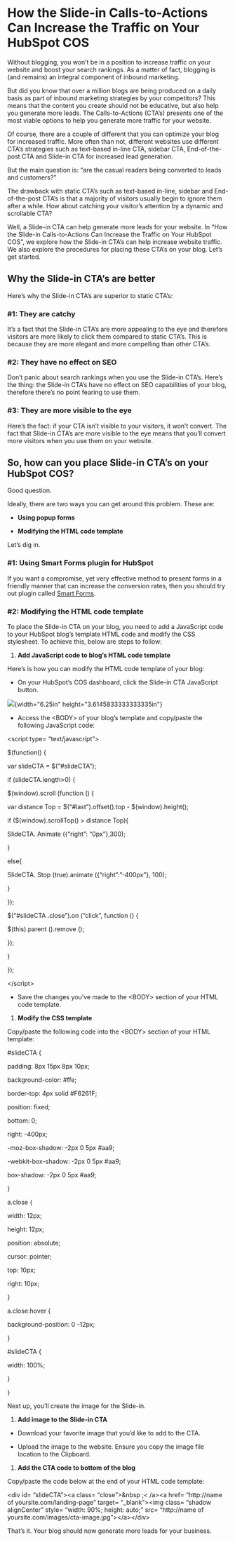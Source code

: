 How the Slide-in Calls-to-Actions Can Increase the Traffic on Your HubSpot COS
==============================================================================

Without blogging, you won’t be in a position to increase traffic on your
website and boost your search rankings. As a matter of fact, blogging is
(and remains) an integral component of inbound marketing.

But did you know that over a million blogs are being produced on a daily
basis as part of inbound marketing strategies by your competitors? This
means that the content you create should not be educative, but also help
you generate more leads. The Calls-to-Actions (CTA’s) presents one of
the most viable options to help you generate more traffic for your
website.

Of course, there are a couple of different that you can optimize your
blog for increased traffic. More often than not, different websites use
different CTA’s strategies such as text-based in-line CTA, sidebar CTA,
End-of-the-post CTA and Slide-in CTA for increased lead generation.

But the main question is: “are the casual readers being converted to
leads and customers?”

The drawback with static CTA’s such as text-based in-line, sidebar and
End-of-the-post CTA’s is that a majority of visitors usually begin to
ignore them after a while. How about catching your visitor’s attention
by a dynamic and scrollable CTA?

Well, a Slide-in CTA can help generate more leads for your website. In
“How the Slide-in Calls-to-Actions Can Increase the Traffic on Your
HubSpot COS”, we explore how the Slide-in CTA’s can help increase
website traffic. We also explore the procedures for placing these CTA’s
on your blog. Let’s get started.

Why the Slide-in CTA’s are better
---------------------------------

Here’s why the Slide-in CTA’s are superior to static CTA’s:

### \#1: They are catchy

It’s a fact that the Slide-in CTA’s are more appealing to the eye and
therefore visitors are more likely to click them compared to static
CTA’s. This is because they are more elegant and more compelling than
other CTA’s.

### \#2: They have no effect on SEO

Don’t panic about search rankings when you use the Slide-in CTA’s.
Here’s the thing: the Slide-in CTA’s have no effect on SEO capabilities
of your blog, therefore there’s no point fearing to use them.

### \#3: They are more visible to the eye

Here’s the fact: if your CTA isn’t visible to your visitors, it won’t
convert. The fact that Slide-in CTA’s are more visible to the eye means
that you’ll convert more visitors when you use them on your website.

So, how can you place Slide-in CTA’s on your HubSpot COS?
---------------------------------------------------------

Good question.

Ideally, there are two ways you can get around this problem. These are:

-   **Using popup forms**

-   **Modifying the HTML code template**

Let’s dig in.

### \#1: Using Smart Forms plugin for HubSpot

If you want a compromise, yet very effective method to present forms in
a friendly manner that can increase the conversion rates, then you
should try out plugin called [Smart
Forms](https://integrationagent.com/smartforms/).

### \#2: Modifying the HTML code template

To place the Slide-in CTA on your blog, you need to add a JavaScript
code to your HubSpot blog’s template HTML code and modify the CSS
stylesheet. To achieve this, below are steps to follow:

1.  **Add JavaScript code to blog’s HTML code template**

Here’s is how you can modify the HTML code template of your blog:

-   On your HubSpot’s COS dashboard, click the Slide-in CTA
    JavaScript button.

![](img/media/image1.png){width="6.25in" height="3.6145833333333335in"}

-   Access the &lt;BODY&gt; of your blog’s template and copy/paste the
    following JavaScript code:

&lt;script type= “text/javascript”&gt;

\$(function() {

var slideCTA = \$(“\#slideCTA”);

if (slideCTA.length&gt;0) {

\$(window).scroll (function () {

var distance Top = \$(“\#last”).offset().top - \$(window).height();

if (\$(window).scrollTop() &gt; distance Top){

SlideCTA. Animate ({“right”: “0px”},300);

}

else{

SlideCTA. Stop (true).animate ({“right”:”-400px”}, 100);

}

});

\$(“\#slideCTA .close”).on (“click”, function () {

\$(this).parent ().remove ();

});

}

});

&lt;/script&gt;

-   Save the changes you’ve made to the &lt;BODY&gt; section of your
    HTML code template.

1.  **Modify the CSS template**

Copy/paste the following code into the &lt;BODY&gt; section of your HTML
template:

\#slideCTA {

padding: 8px 15px 8px 10px;

background-color: \#ffe;

border-top: 4px solid \#F6261F;

position: fixed;

bottom: 0;

right: -400px;

-moz-box-shadow: -2px 0 5px \#aa9;

-webkit-box-shadow: -2px 0 5px \#aa9;

box-shadow: -2px 0 5px \#aa9;

}

a.close {

width: 12px;

height: 12px;

position: absolute;

cursor: pointer;

top: 10px;

right: 10px;

}

a.close:hover {

background-position: 0 -12px;

}

\#slideCTA {

width: 100%;

}

}

Next up, you’ll create the image for the Slide-in.

1.  **Add image to the Slide-in CTA**

-   Download your favorite image that you’d like to add to the CTA.

-   Upload the image to the website. Ensure you copy the image file
    location to the Clipboard.

1.  **Add the CTA code to bottom of the blog**

Copy/paste the code below at the end of your HTML code template:

&lt;div id= “slideCTA”&gt;&lt;a class= “close”&gt;&nbsp ;&lt;
/a&gt;&lt;a href= “http://name of yoursite.com/landing-page” target=
“\_blank"&gt;&lt;img class= “shadow alignCenter” style= “width: 90%;
height: auto;” src= “http://name of
yoursite.com/images/cta-image.jpg”&gt;&lt;/a&gt;&lt;/div&gt;

That’s it. Your blog should now generate more leads for your business.
